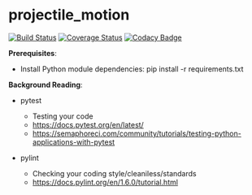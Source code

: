 # projectile_motion

[![Build Status](https://travis-ci.org/bodo0909/projectile_motion.svg?branch=master)](https://travis-ci.org/bodo0909/projectile_motion)
[![Coverage Status](https://coveralls.io/repos/github/bodo0909/projectile_motion/badge.svg?branch=master)](https://coveralls.io/github/bodo0909/projectile_motion?branch=master)
[![Codacy Badge](https://api.codacy.com/project/badge/Grade/26c92bdb188b4db6adcaa775c0ec5d04)](https://www.codacy.com/app/bodo0909/projectile_motion?utm_source=github.com&amp;utm_medium=referral&amp;utm_content=bodo0909/projectile_motion&amp;utm_campaign=Badge_Grade)


**Prerequisites**:
* Install Python module dependencies: pip install -r requirements.txt

**Background Reading**:
* pytest
  * Testing your code
  * https://docs.pytest.org/en/latest/
  * https://semaphoreci.com/community/tutorials/testing-python-applications-with-pytest

* pylint 
  * Checking your coding style/cleaniless/standards 
  * https://docs.pylint.org/en/1.6.0/tutorial.html


